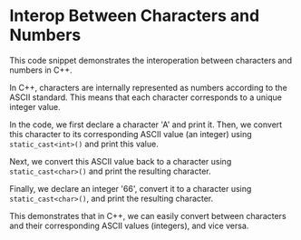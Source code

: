 # Interop Between Characters and Numbers
This code snippet demonstrates the interoperation between characters and numbers in C++. 

In C++, characters are internally represented as numbers according to the ASCII standard. This means that each character corresponds to a unique integer value. 

In the code, we first declare a character 'A' and print it. Then, we convert this character to its corresponding ASCII value (an integer) using `static_cast<int>()` and print this value. 

Next, we convert this ASCII value back to a character using `static_cast<char>()` and print the resulting character. 

Finally, we declare an integer '66', convert it to a character using `static_cast<char>()`, and print the resulting character. 

This demonstrates that in C++, we can easily convert between characters and their corresponding ASCII values (integers), and vice versa.